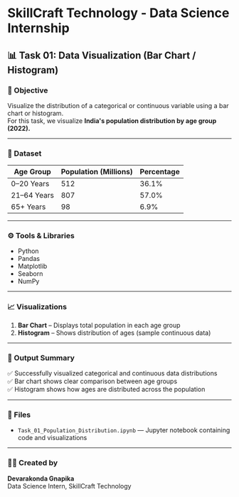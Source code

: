 # SkillCraft Technology - Data Science Internship

## 📊 Task 01: Data Visualization (Bar Chart / Histogram)

### 🎯 Objective
Visualize the distribution of a categorical or continuous variable using a bar chart or histogram.  
For this task, we visualize **India's population distribution by age group (2022).**

---

### 🧠 Dataset
| Age Group   | Population (Millions) | Percentage |
|--------------|----------------------|-------------|
| 0–20 Years   | 512                  | 36.1%       |
| 21–64 Years  | 807                  | 57.0%       |
| 65+ Years    | 98                   | 6.9%        |

---

### ⚙️ Tools & Libraries
- Python  
- Pandas  
- Matplotlib  
- Seaborn  
- NumPy

---

### 📈 Visualizations
1. **Bar Chart** – Displays total population in each age group  
2. **Histogram** – Shows distribution of ages (sample continuous data)

---

### 🧾 Output Summary
✅ Successfully visualized categorical and continuous data distributions  
✅ Bar chart shows clear comparison between age groups  
✅ Histogram shows how ages are distributed across the population

---

### 📂 Files
- `Task_01_Population_Distribution.ipynb` — Jupyter notebook containing code and visualizations

---

### 👩‍💻 Created by
**Devarakonda Gnapika**  
Data Science Intern, SkillCraft Technology
